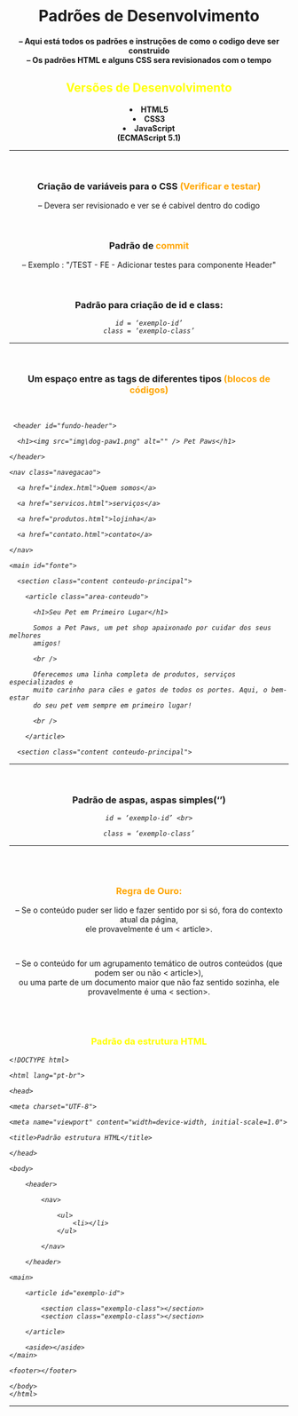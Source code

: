 <br>

<h1 align=center>Padrões de Desenvolvimento</h1>
<h4 align=center> – Aqui está todos os padrões e instruções de como o codigo deve ser construido <br>  – Os padrões HTML e alguns CSS sera revisionados com o tempo</h4>


<h2 align=center><span style="color: yellow;">Versões de Desenvolvimento</h2>

<strong align=center>

<li><a> HTML5 </a> </li>
<li><a> CSS3 </a> </li>
<li><a> JavaScript <br> (ECMAScript 5.1) </a></li>

</strong>

<hr>
<br>


<h3 align=center>Criação de variáveis para o CSS <span style="color: orange;">(Verificar e testar) </h3>
<p align=center> – Devera ser revisionado e ver se é cabivel dentro do codigo</p>

<br>

<h3 align=center>Padrão de <span style="color: orange;">commit </h3>
<p align=center> – Exemplo : "/TEST - FE - Adicionar testes para componente Header"</p>

<br>


<h3 align=center >Padrão para criação de id e class: </h2>

<i align=center>

    id = ‘exemplo-id’
    class = ‘exemplo-class’

</i>

<hr>
<br>


<h3 align=center>Um espaço entre as tags de diferentes tipos <span style="color: orange;">(blocos de códigos)</h3>

<br>

<i>      
                       
     <header id="fundo-header">

      <h1><img src="img\dog-paw1.png" alt="" /> Pet Paws</h1>

    </header>

    <nav class="navegacao">

      <a href="index.html">Quem somos</a>

      <a href="servicos.html">serviços</a>

      <a href="produtos.html">lojinha</a>

      <a href="contato.html">contato</a>

    </nav>

    <main id="fonte">
  
      <section class="content conteudo-principal">

        <article class="area-conteudo">

          <h1>Seu Pet em Primeiro Lugar</h1>

          Somos a Pet Paws, um pet shop apaixonado por cuidar dos seus melhores
          amigos!
          
          <br />

          Oferecemos uma linha completa de produtos, serviços especializados e
          muito carinho para cães e gatos de todos os portes. Aqui, o bem-estar
          do seu pet vem sempre em primeiro lugar!
          
          <br />

        </article>
        
      <section class="content conteudo-principal">

</i>

<hr>
<br>

<h3 align=center>Padrão de aspas, aspas simples(‘’)</h3>
<i align=center>

    id = ‘exemplo-id’ <br>

    class = ‘exemplo-class’

</i>

<hr>      

<br> <br>

<h3 align=center><span style="color: orange;"> Regra de Ouro:</h3>

<p align=center> – Se o conteúdo puder ser lido e fazer sentido por si só, fora do contexto atual da página, <br>
ele provavelmente é um < article>.</p>

<br>

<p align=center>– Se o conteúdo for um agrupamento temático de outros conteúdos (que podem ser ou não < article>), <br>
ou uma parte de um documento maior que não faz sentido sozinha, ele provavelmente é uma < section>.</p>

<br>
<br>

<h3 align=center><span style="color: yellow;">Padrão da estrutura HTML</h3>

<i>

    <!DOCTYPE html>

    <html lang="pt-br">

    <head>

    <meta charset="UTF-8">

    <meta name="viewport" content="width=device-width, initial-scale=1.0">

    <title>Padrão estrutura HTML</title>

    </head>

    <body>

        <header>

            <nav>

                <ul>
                    <li></li>
                </ul>

            </nav>

        </header>

    <main>

        <article id="exemplo-id">

            <section class="exemplo-class"></section>
            <section class="exemplo-class"></section>

        </article>

        <aside></aside>
    </main>

    <footer></footer>

    </body>
    </html>
</i>

<hr>